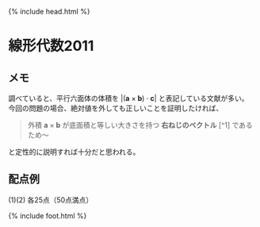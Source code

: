 {% include head.html %}

# 線形代数2011
## メモ
調べていると、平行六面体の体積を $|(\bm{a}\times\bm{b}) \cdot \bm{c}|$ と表記している文献が多い。  
今回の問題の場合、絶対値を外しても正しいことを証明したければ、

> 外積 $\bm{a}\times\bm{b}$ が底面積と等しい大きさを持つ **右ねじのベクトル** \[^1] であるため〜

と定性的に説明すれば十分だと思われる。

[^1]: 右ねじが進む方向のベクトル

## 配点例
(1)(2) 各25点（50点満点）

{% include foot.html %}